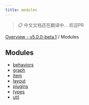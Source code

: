 ```yaml
---
title: modules
---
```


> 📋 中文文档还在翻译中... 欢迎PR

[Overview - v5.0.0-beta.1](README.zh.md) / Modules

## Modules

- [behaviors](modules/behaviors.zh.md)
- [graph](modules/graph.zh.md)
- [item](modules/item.zh.md)
- [layout](modules/layout.zh.md)
- [plugins](modules/plugins.zh.md)
- [types](modules/types.zh.md)
- [util](modules/util.zh.md)
